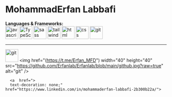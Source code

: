 <h1>MohammadErfan Labbafi</h1>
<strong rel="nofollow">Languages & Frameworks:</strong>
<br>
 <div>
        <img
          width="40"
          height="40"
          src="https://s32.picofile.com/file/8478593326/javascript.png"
          alt="javascript"
        />
        <img
          width="40"
          height="40"
          src="https://s32.picofile.com/file/8478600426/typescript.png"
          alt="TypeScript"
        />
        <img
          width="40"
          height="40"
          src="https://s32.picofile.com/file/8478593376/sass.png"
          alt="sass"
        />
        <img
          width="40"
          height="40"
          src="https://s32.picofile.com/file/8478593384/tailwind.png"
          alt="tailwind"
        />
        <img
          width="40"
          height="40"
          src="https://s32.picofile.com/file/8478593334/html.png"
          alt="html"
        />
        <img
          width="40"
          height="40"
          src="https://s32.picofile.com/file/8478600476/css.png"
          alt="css"
        />
        <img
          width="40"
          height="40"
          src="https://s32.picofile.com/file/8478600442/giticon.png"
          alt="git"
        />
      </div> 
<hr>
<div>
  
<img href="https://github.com/Erfanlab" 
          width="40"
          height="40"
          src="https://github.com/Erfanlab/Erfanlab/blob/main/github.jpg?raw=true"
          alt="git"
        />
<img href="(https://t.me/Erfan_MFD") 
          width="40"
          height="40"
          src="https://github.com/Erfanlab/Erfanlab/blob/main/github.jpg?raw=true"
          alt="git"
        />
 
 
      <a  href=">
      text-decoration: none;" href="https://www.linkedin.com/in/mohammaderfan-labbafi-2b300b22a/">

</div>

